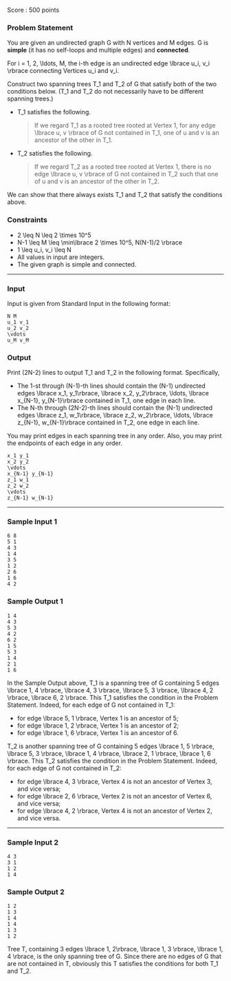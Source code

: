 Score : 500 points

### Problem Statement

You are given an undirected graph G with N vertices and M edges.
G is **simple** (it has no self-loops and multiple edges) and **connected**.

For i = 1, 2, \ldots, M, the i-th edge is an undirected edge \lbrace u\_i, v\_i \rbrace connecting Vertices u\_i and v\_i.

Construct two spanning trees T\_1 and T\_2 of G that satisfy both of the two conditions below. (T\_1 and T\_2 do not necessarily have to be different spanning trees.)

* T\_1 satisfies the following.

  > If we regard T\_1 as a rooted tree rooted at Vertex 1, for any edge \lbrace u, v \rbrace of G not contained in T\_1, one of u and v is an ancestor of the other in T\_1.
* T\_2 satisfies the following.

  > If we regard T\_2 as a rooted tree rooted at Vertex 1, there is no edge \lbrace u, v \rbrace of G not contained in T\_2 such that one of u and v is an ancestor of the other in T\_2.

We can show that there always exists T\_1 and T\_2 that satisfy the conditions above.

### Constraints

* 2 \leq N \leq 2 \times 10^5
* N-1 \leq M \leq \min\lbrace 2 \times 10^5, N(N-1)/2 \rbrace
* 1 \leq u\_i, v\_i \leq N
* All values in input are integers.
* The given graph is simple and connected.

---

### Input

Input is given from Standard Input in the following format:

```
N M
u_1 v_1
u_2 v_2
\vdots
u_M v_M
```

### Output

Print (2N-2) lines to output T\_1 and T\_2 in the following format. Specifically,

* The 1-st through (N-1)-th lines should contain the (N-1) undirected edges \lbrace x\_1, y\_1\rbrace, \lbrace x\_2, y\_2\rbrace, \ldots, \lbrace x\_{N-1}, y\_{N-1}\rbrace contained in T\_1, one edge in each line.
* The N-th through (2N-2)-th lines should contain the (N-1) undirected edges \lbrace z\_1, w\_1\rbrace, \lbrace z\_2, w\_2\rbrace, \ldots, \lbrace z\_{N-1}, w\_{N-1}\rbrace contained in T\_2, one edge in each line.

You may print edges in each spanning tree in any order. Also, you may print the endpoints of each edge in any order.

```
x_1 y_1
x_2 y_2
\vdots
x_{N-1} y_{N-1}
z_1 w_1
z_2 w_2
\vdots
z_{N-1} w_{N-1}
```

---

### Sample Input 1

```
6 8
5 1
4 3
1 4
3 5
1 2
2 6
1 6
4 2
```

### Sample Output 1

```
1 4
4 3
5 3
4 2
6 2
1 5
5 3
1 4
2 1
1 6
```

In the Sample Output above, T\_1 is a spanning tree of G containing 5 edges \lbrace 1, 4 \rbrace, \lbrace 4, 3 \rbrace, \lbrace 5, 3 \rbrace, \lbrace 4, 2 \rbrace, \lbrace 6, 2 \rbrace. This T\_1 satisfies the condition in the Problem Statement. Indeed, for each edge of G not contained in T\_1:

* for edge \lbrace 5, 1 \rbrace, Vertex 1 is an ancestor of 5;
* for edge \lbrace 1, 2 \rbrace, Vertex 1 is an ancestor of 2;
* for edge \lbrace 1, 6 \rbrace, Vertex 1 is an ancestor of 6.

T\_2 is another spanning tree of G containing 5 edges \lbrace 1, 5 \rbrace, \lbrace 5, 3 \rbrace, \lbrace 1, 4 \rbrace, \lbrace 2, 1 \rbrace, \lbrace 1, 6 \rbrace. This T\_2 satisfies the condition in the Problem Statement. Indeed, for each edge of G not contained in T\_2:

* for edge \lbrace 4, 3 \rbrace, Vertex 4 is not an ancestor of Vertex 3, and vice versa;
* for edge \lbrace 2, 6 \rbrace, Vertex 2 is not an ancestor of Vertex 6, and vice versa;
* for edge \lbrace 4, 2 \rbrace, Vertex 4 is not an ancestor of Vertex 2, and vice versa.

---

### Sample Input 2

```
4 3
3 1
1 2
1 4
```

### Sample Output 2

```
1 2
1 3
1 4
1 4
1 3
1 2
```

Tree T, containing 3 edges \lbrace 1, 2\rbrace, \lbrace 1, 3 \rbrace, \lbrace 1, 4 \rbrace, is the only spanning tree of G.
Since there are no edges of G that are not contained in T, obviously this T satisfies the conditions for both T\_1 and T\_2.